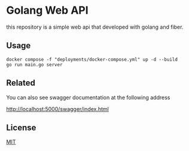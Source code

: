 # Golang Web API

this repository is a simple web api that developed with golang and fiber.

## Usage

```golang
docker compose -f "deployments/docker-compose.yml" up -d --build
go run main.go server
```

## Related

You can also see swagger documentation at the following address

[http://localhost:5000/swagger/index.html](https://localhost/5000/swagger/index.html)


## License

[MIT](https://choosealicense.com/licenses/mit/)